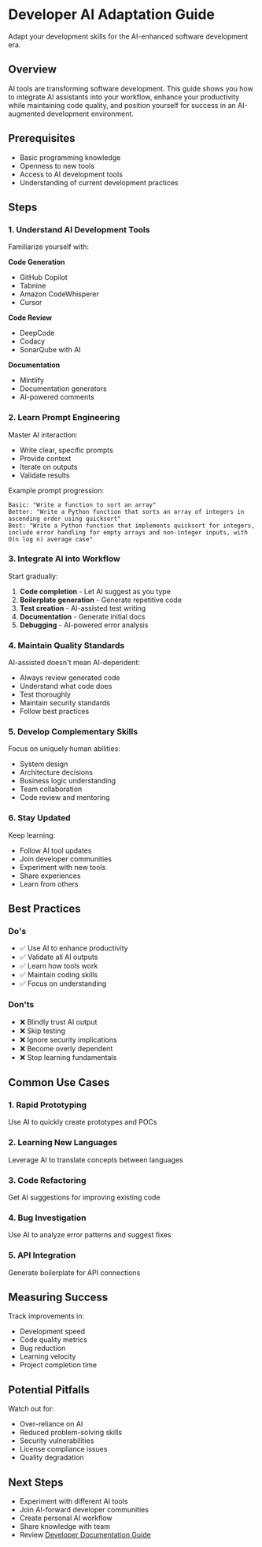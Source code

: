 # Developer AI Adaptation Guide

Adapt your development skills for the AI-enhanced software development era.

## Overview

AI tools are transforming software development. This guide shows you how to integrate AI assistants into your workflow, enhance your productivity while maintaining code quality, and position yourself for success in an AI-augmented development environment.

## Prerequisites

- Basic programming knowledge
- Openness to new tools
- Access to AI development tools
- Understanding of current development practices

## Steps

### 1. Understand AI Development Tools

Familiarize yourself with:

**Code Generation**

- GitHub Copilot
- Tabnine
- Amazon CodeWhisperer
- Cursor

**Code Review**

- DeepCode
- Codacy
- SonarQube with AI

**Documentation**

- Mintlify
- Documentation generators
- AI-powered comments

### 2. Learn Prompt Engineering

Master AI interaction:

- Write clear, specific prompts
- Provide context
- Iterate on outputs
- Validate results

Example prompt progression:

```
Basic: "Write a function to sort an array"
Better: "Write a Python function that sorts an array of integers in ascending order using quicksort"
Best: "Write a Python function that implements quicksort for integers, include error handling for empty arrays and non-integer inputs, with O(n log n) average case"
```

### 3. Integrate AI into Workflow

Start gradually:

1. **Code completion** - Let AI suggest as you type
2. **Boilerplate generation** - Generate repetitive code
3. **Test creation** - AI-assisted test writing
4. **Documentation** - Generate initial docs
5. **Debugging** - AI-powered error analysis

### 4. Maintain Quality Standards

AI-assisted doesn't mean AI-dependent:

- Always review generated code
- Understand what code does
- Test thoroughly
- Maintain security standards
- Follow best practices

### 5. Develop Complementary Skills

Focus on uniquely human abilities:

- System design
- Architecture decisions
- Business logic understanding
- Team collaboration
- Code review and mentoring

### 6. Stay Updated

Keep learning:

- Follow AI tool updates
- Join developer communities
- Experiment with new tools
- Share experiences
- Learn from others

## Best Practices

### Do's

- ✅ Use AI to enhance productivity
- ✅ Validate all AI outputs
- ✅ Learn how tools work
- ✅ Maintain coding skills
- ✅ Focus on understanding

### Don'ts

- ❌ Blindly trust AI output
- ❌ Skip testing
- ❌ Ignore security implications
- ❌ Become overly dependent
- ❌ Stop learning fundamentals

## Common Use Cases

### 1. Rapid Prototyping

Use AI to quickly create prototypes and POCs

### 2. Learning New Languages

Leverage AI to translate concepts between languages

### 3. Code Refactoring

Get AI suggestions for improving existing code

### 4. Bug Investigation

Use AI to analyze error patterns and suggest fixes

### 5. API Integration

Generate boilerplate for API connections

## Measuring Success

Track improvements in:

- Development speed
- Code quality metrics
- Bug reduction
- Learning velocity
- Project completion time

## Potential Pitfalls

Watch out for:

- Over-reliance on AI
- Reduced problem-solving skills
- Security vulnerabilities
- License compliance issues
- Quality degradation

## Next Steps

- Experiment with different AI tools
- Join AI-forward developer communities
- Create personal AI workflow
- Share knowledge with team
- Review [Developer Documentation Guide](../../how-to/developer-documentation-guide.md)
